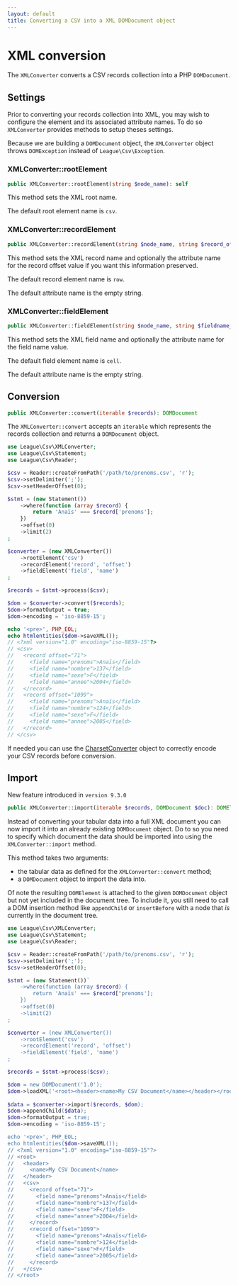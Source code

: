 ```yaml
---
layout: default
title: Converting a CSV into a XML DOMDocument object
---
```


# XML conversion

The `XMLConverter` converts a CSV records collection into a PHP `DOMDocument`.

## Settings

Prior to converting your records collection into XML, you may wish to configure the element and its associated attribute names. To do so `XMLConverter` provides methods to setup theses settings.

<p class="message-warning">Because we are building a <code>DOMDocument</code> object, the <code>XMLConverter</code> object throws <code>DOMException</code> instead of <code>League\Csv\Exception</code>.</p>

### XMLConverter::rootElement

~~~php
public XMLConverter::rootElement(string $node_name): self
~~~

This method sets the XML root name.

<p class="message-info">The default root element name is <code>csv</code>.</p>

### XMLConverter::recordElement

~~~php
public XMLConverter::recordElement(string $node_name, string $record_offset_attribute_name = ''): self
~~~

This method sets the XML record name and optionally the attribute name for the record offset value if you want this information preserved.

<p class="message-info">The default record element name is <code>row</code>.</p>
<p class="message-info">The default attribute name is the empty string.</p>

### XMLConverter::fieldElement

~~~php
public XMLConverter::fieldElement(string $node_name, string $fieldname_attribute_name = ''): self
~~~

This method sets the XML field name and optionally the attribute name for the field name value.

<p class="message-info">The default field element name is <code>cell</code>.</p>
<p class="message-info">The default attribute name is the empty string.</p>

## Conversion

~~~php
public XMLConverter::convert(iterable $records): DOMDocument
~~~

The `XMLConverter::convert` accepts an `iterable` which represents the records collection and returns a `DOMDocument` object.

~~~php
use League\Csv\XMLConverter;
use League\Csv\Statement;
use League\Csv\Reader;

$csv = Reader::createFromPath('/path/to/prenoms.csv', 'r');
$csv->setDelimiter(';');
$csv->setHeaderOffset(0);

$stmt = (new Statement())
    ->where(function (array $record) {
        return 'Anaïs' === $record['prenoms'];
    })
    ->offset(0)
    ->limit(2)
;

$converter = (new XMLConverter())
    ->rootElement('csv')
    ->recordElement('record', 'offset')
    ->fieldElement('field', 'name')
;

$records = $stmt->process($csv);

$dom = $converter->convert($records);
$dom->formatOutput = true;
$dom->encoding = 'iso-8859-15';

echo '<pre>', PHP_EOL;
echo htmlentities($dom->saveXML());
// <?xml version="1.0" encoding="iso-8859-15"?>
// <csv>
//   <record offset="71">
//     <field name="prenoms">Anaïs</field>
//     <field name="nombre">137</field>
//     <field name="sexe">F</field>
//     <field name="annee">2004</field>
//   </record>
//   <record offset="1099">
//     <field name="prenoms">Anaïs</field>
//     <field name="nombre">124</field>
//     <field name="sexe">F</field>
//     <field name="annee">2005</field>
//   </record>
// </csv>
~~~

<p class="message-info">If needed you can use the <a href="/9.0/converter/charset/">CharsetConverter</a> object to correctly encode your CSV records before conversion.</p>

## Import

<p class="message-info">New feature introduced in <code>version 9.3.0</code></p>

~~~php
public XMLConverter::import(iterable $records, DOMDocument $doc): DOMElement
~~~

Instead of converting your tabular data into a full XML document you can now import it into an already existing `DOMDocument` object.
Do to so you need to specify which document the data should be imported into using the  `XMLConverter::import` method.

This method takes two arguments:

- the tabular data as defined for the `XMLConverter::convert` method;
- a `DOMDocument` object to import the data into.

 Of note the resulting `DOMElement` is attached to the given `DOMDocument` object but not yet included in the document tree.
 To include it, you still need to call a DOM insertion method like `appendChild` or `insertBefore` with a node that *is* currently in the document tree.

 ~~~php
 use League\Csv\XMLConverter;
 use League\Csv\Statement;
 use League\Csv\Reader;
 
 $csv = Reader::createFromPath('/path/to/prenoms.csv', 'r');
 $csv->setDelimiter(';');
 $csv->setHeaderOffset(0);
 
 $stmt = (new Statement())`
     ->where(function (array $record) {
         return 'Anaïs' === $record['prenoms'];
     })
     ->offset(0)
     ->limit(2)
 ;
 
 $converter = (new XMLConverter())
     ->rootElement('csv')
     ->recordElement('record', 'offset')
     ->fieldElement('field', 'name')
 ;
 
 $records = $stmt->process($csv);
 
 $dom = new DOMDocument('1.0');
 $dom->loadXML('<root><header><name>My CSV Document</name></header></root>');
  
 $data = $converter->import($records, $dom);
 $dom->appendChild($data);
 $dom->formatOutput = true;
 $dom->encoding = 'iso-8859-15';
 
 echo '<pre>', PHP_EOL;
 echo htmlentities($dom->saveXML());
 // <?xml version="1.0" encoding="iso-8859-15"?>
 // <root>
 //   <header>
 //     <name>My CSV Document</name>
 //   </header>
 //   <csv>
 //     <record offset="71">
 //       <field name="prenoms">Anaïs</field>
 //       <field name="nombre">137</field>
 //       <field name="sexe">F</field>
 //       <field name="annee">2004</field>
 //     </record>
 //     <record offset="1099">
 //       <field name="prenoms">Anaïs</field>
 //       <field name="nombre">124</field>
 //       <field name="sexe">F</field>
 //       <field name="annee">2005</field>
 //     </record>
 //   </csv>
 // </root>
 ~~~
